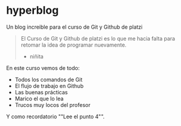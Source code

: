# hyperblog
Un blog increible para el curso de Git y Github de platzi
>El Curso de Git y Github de platzi es lo que me hacia falta para retomar la idea de programar nuevamente.
> - niñita

En este curso vemos de todo:
* Todos los comandos de Git
* El flujo de trabajo en Github
* Las buenas prácticas
* Marico el que lo lea
* Trucos muy locos del profesor

Y como recordatorio ""Lee el punto 4"".
